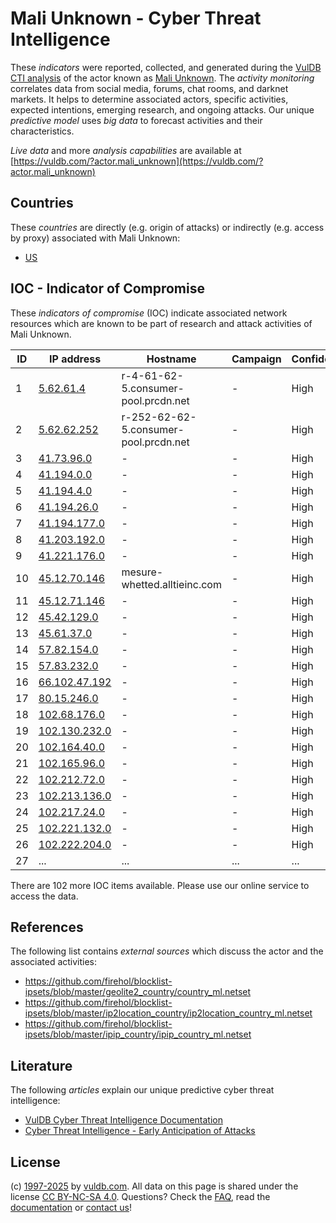 # Mali Unknown - Cyber Threat Intelligence

These _indicators_ were reported, collected, and generated during the [VulDB CTI analysis](https://vuldb.com/?kb.cti) of the actor known as [Mali Unknown](https://vuldb.com/?actor.mali_unknown). The _activity monitoring_ correlates data from social media, forums, chat rooms, and darknet markets. It helps to determine associated actors, specific activities, expected intentions, emerging research, and ongoing attacks. Our unique _predictive model_ uses _big data_ to forecast activities and their characteristics.

_Live data_ and more _analysis capabilities_ are available at [https://vuldb.com/?actor.mali_unknown](https://vuldb.com/?actor.mali_unknown)

## Countries

These _countries_ are directly (e.g. origin of attacks) or indirectly (e.g. access by proxy) associated with Mali Unknown:

* [US](https://vuldb.com/?country.us)

## IOC - Indicator of Compromise

These _indicators of compromise_ (IOC) indicate associated network resources which are known to be part of research and attack activities of Mali Unknown.

ID | IP address | Hostname | Campaign | Confidence
-- | ---------- | -------- | -------- | ----------
1 | [5.62.61.4](https://vuldb.com/?ip.5.62.61.4) | r-4-61-62-5.consumer-pool.prcdn.net | - | High
2 | [5.62.62.252](https://vuldb.com/?ip.5.62.62.252) | r-252-62-62-5.consumer-pool.prcdn.net | - | High
3 | [41.73.96.0](https://vuldb.com/?ip.41.73.96.0) | - | - | High
4 | [41.194.0.0](https://vuldb.com/?ip.41.194.0.0) | - | - | High
5 | [41.194.4.0](https://vuldb.com/?ip.41.194.4.0) | - | - | High
6 | [41.194.26.0](https://vuldb.com/?ip.41.194.26.0) | - | - | High
7 | [41.194.177.0](https://vuldb.com/?ip.41.194.177.0) | - | - | High
8 | [41.203.192.0](https://vuldb.com/?ip.41.203.192.0) | - | - | High
9 | [41.221.176.0](https://vuldb.com/?ip.41.221.176.0) | - | - | High
10 | [45.12.70.146](https://vuldb.com/?ip.45.12.70.146) | mesure-whetted.alltieinc.com | - | High
11 | [45.12.71.146](https://vuldb.com/?ip.45.12.71.146) | - | - | High
12 | [45.42.129.0](https://vuldb.com/?ip.45.42.129.0) | - | - | High
13 | [45.61.37.0](https://vuldb.com/?ip.45.61.37.0) | - | - | High
14 | [57.82.154.0](https://vuldb.com/?ip.57.82.154.0) | - | - | High
15 | [57.83.232.0](https://vuldb.com/?ip.57.83.232.0) | - | - | High
16 | [66.102.47.192](https://vuldb.com/?ip.66.102.47.192) | - | - | High
17 | [80.15.246.0](https://vuldb.com/?ip.80.15.246.0) | - | - | High
18 | [102.68.176.0](https://vuldb.com/?ip.102.68.176.0) | - | - | High
19 | [102.130.232.0](https://vuldb.com/?ip.102.130.232.0) | - | - | High
20 | [102.164.40.0](https://vuldb.com/?ip.102.164.40.0) | - | - | High
21 | [102.165.96.0](https://vuldb.com/?ip.102.165.96.0) | - | - | High
22 | [102.212.72.0](https://vuldb.com/?ip.102.212.72.0) | - | - | High
23 | [102.213.136.0](https://vuldb.com/?ip.102.213.136.0) | - | - | High
24 | [102.217.24.0](https://vuldb.com/?ip.102.217.24.0) | - | - | High
25 | [102.221.132.0](https://vuldb.com/?ip.102.221.132.0) | - | - | High
26 | [102.222.204.0](https://vuldb.com/?ip.102.222.204.0) | - | - | High
27 | ... | ... | ... | ...

There are 102 more IOC items available. Please use our online service to access the data.

## References

The following list contains _external sources_ which discuss the actor and the associated activities:

* https://github.com/firehol/blocklist-ipsets/blob/master/geolite2_country/country_ml.netset
* https://github.com/firehol/blocklist-ipsets/blob/master/ip2location_country/ip2location_country_ml.netset
* https://github.com/firehol/blocklist-ipsets/blob/master/ipip_country/ipip_country_ml.netset

## Literature

The following _articles_ explain our unique predictive cyber threat intelligence:

* [VulDB Cyber Threat Intelligence Documentation](https://vuldb.com/?kb.cti)
* [Cyber Threat Intelligence - Early Anticipation of Attacks](https://www.scip.ch/en/?labs.20201022)

## License

(c) [1997-2025](https://vuldb.com/?kb.changelog) by [vuldb.com](https://vuldb.com/?kb.about). All data on this page is shared under the license [CC BY-NC-SA 4.0](https://creativecommons.org/licenses/by-nc-sa/4.0/). Questions? Check the [FAQ](https://vuldb.com/?kb.faq), read the [documentation](https://vuldb.com/?kb) or [contact us](https://vuldb.com/?contact)!
